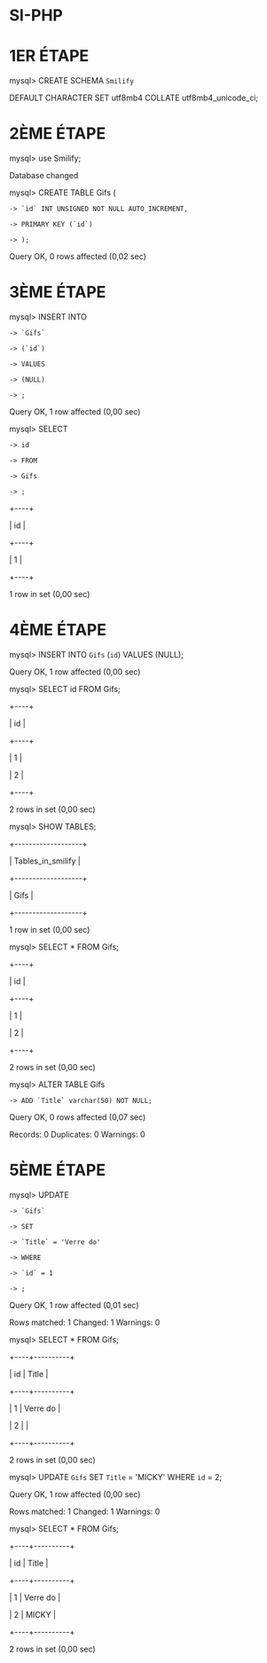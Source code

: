 # SI-PHP


# 1ER ÉTAPE
mysql> CREATE SCHEMA `Smilify` 

DEFAULT CHARACTER SET utf8mb4 COLLATE utf8mb4_unicode_ci;




# 2ÈME ÉTAPE

mysql> use Smilify;

Database changed

mysql> CREATE TABLE Gifs (

    -> `id` INT UNSIGNED NOT NULL AUTO_INCREMENT,
    
    -> PRIMARY KEY (`id`)
    
    -> );
    
Query OK, 0 rows affected (0,02 sec)

# 3ÈME ÉTAPE

mysql> INSERT INTO 

    -> `Gifs`
    
    -> (`id`)
    
    -> VALUES
    
    -> (NULL)
    
    -> ;
    
Query OK, 1 row affected (0,00 sec)


mysql> SELECT

    -> id
    
    -> FROM
    
    -> Gifs
    
    -> ;
    
+----+

| id |

+----+

|  1 |

+----+

1 row in set (0,00 sec)


# 4ÈME ÉTAPE

mysql> INSERT INTO  `Gifs` (`id`) VALUES (NULL);

Query OK, 1 row affected (0,00 sec)


mysql> SELECT id FROM Gifs;

+----+

| id |

+----+

|  1 |

|  2 |

+----+

2 rows in set (0,00 sec)


mysql> SHOW TABLES;

+-------------------+

| Tables_in_smilify |

+-------------------+

| Gifs              |

+-------------------+

1 row in set (0,00 sec)


mysql> SELECT * FROM Gifs;

+----+

| id |

+----+

|  1 |

|  2 |

+----+

2 rows in set (0,00 sec)


mysql> ALTER TABLE Gifs

    -> ADD `Title` varchar(50) NOT NULL;
    
Query OK, 0 rows affected (0,07 sec)

Records: 0  Duplicates: 0  Warnings: 0



# 5ÈME ÉTAPE


mysql> UPDATE

    -> `Gifs`
    
    -> SET
    
    -> `Title` = 'Verre do'
    
    -> WHERE
    
    -> `id` = 1
    
    -> ;
    
Query OK, 1 row affected (0,01 sec)

Rows matched: 1  Changed: 1  Warnings: 0


mysql> SELECT * FROM Gifs;

+----+----------+

| id | Title    |

+----+----------+

|  1 | Verre do |

|  2 |          |

+----+----------+

2 rows in set (0,00 sec)


mysql> UPDATE `Gifs` SET `Title` = 'MICKY' WHERE `id` = 2;

Query OK, 1 row affected (0,00 sec)

Rows matched: 1  Changed: 1  Warnings: 0


mysql> SELECT * FROM Gifs;

+----+----------+

| id | Title    |

+----+----------+

|  1 | Verre do |

|  2 | MICKY    |

+----+----------+

2 rows in set (0,00 sec)



